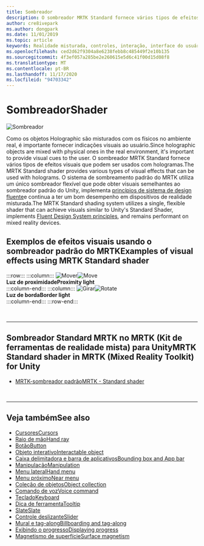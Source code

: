 ```yaml
---
title: Sombreador
description: O sombreador MRTK Standard fornece vários tipos de efeitos visuais que podem ser usados com hologramas.
author: cre8ivepark
ms.author: dongpark
ms.date: 11/01/2019
ms.topic: article
keywords: Realidade misturada, controles, interação, interface do usuário, UX, sombreador, headset de realidade misturada, headset de realidade mista do Windows, headset de realidade virtual, HoloLens, MRTK, kit de ferramentas de realidade misturada, efeitos visuais
ms.openlocfilehash: ced2d62f9304a8e6238febb8c485449f2e10b135
ms.sourcegitcommit: 4f3ef057a285be2e260615e5d6c41f00d15d08f8
ms.translationtype: MT
ms.contentlocale: pt-BR
ms.lasthandoff: 11/17/2020
ms.locfileid: "94703342"
---
```

# <a name="shader"></a><span data-ttu-id="8d69a-104">Sombreador</span><span class="sxs-lookup"><span data-stu-id="8d69a-104">Shader</span></span>

![Sombreador](images/UX_Hero_StandardShader.jpg)

<span data-ttu-id="8d69a-106">Como os objetos Holographic são misturados com os físicos no ambiente real, é importante fornecer indicações visuais ao usuário.</span><span class="sxs-lookup"><span data-stu-id="8d69a-106">Since holographic objects are mixed with physical ones in the real environment, it's important to provide visual cues to the user.</span></span> <span data-ttu-id="8d69a-107">O sombreador MRTK Standard fornece vários tipos de efeitos visuais que podem ser usados com hologramas.</span><span class="sxs-lookup"><span data-stu-id="8d69a-107">The MRTK Standard shader provides various types of visual effects that can be used with holograms.</span></span> <span data-ttu-id="8d69a-108">O sistema de sombreamento padrão do MRTK utiliza um único sombreador flexível que pode obter visuais semelhantes ao sombreador padrão do Unity, implementa [princípios de sistema de design fluente](https://www.microsoft.com/design/fluent/#/)e continua a ter um bom desempenho em dispositivos de realidade misturada.</span><span class="sxs-lookup"><span data-stu-id="8d69a-108">The MRTK Standard shading system utilizes a single, flexible shader that can achieve visuals similar to Unity's Standard Shader, implements [Fluent Design System principles](https://www.microsoft.com/design/fluent/#/), and remains performant on mixed reality devices.</span></span>
<br>

## <a name="examples-of-visual-effects-using-mrtk-standard-shader"></a><span data-ttu-id="8d69a-109">Exemplos de efeitos visuais usando o sombreador padrão do MRTK</span><span class="sxs-lookup"><span data-stu-id="8d69a-109">Examples of visual effects using MRTK Standard shader</span></span> 
:::row:::
    :::column:::
       <span data-ttu-id="8d69a-110">![Mover](images/UX_Button_Affordance_ProximityLight.jpg)</span><span class="sxs-lookup"><span data-stu-id="8d69a-110">![Move](images/UX_Button_Affordance_ProximityLight.jpg)</span></span><br>
       <span data-ttu-id="8d69a-111">**Luz de proximidade**</span><span class="sxs-lookup"><span data-stu-id="8d69a-111">**Proximity light**</span></span><br>
    :::column-end:::
    :::column:::
       <span data-ttu-id="8d69a-112">![Girar](images/UX_Button_Affordance_FocusHighlight.jpg)</span><span class="sxs-lookup"><span data-stu-id="8d69a-112">![Rotate](images/UX_Button_Affordance_FocusHighlight.jpg)</span></span><br>
        <span data-ttu-id="8d69a-113">**Luz de borda**</span><span class="sxs-lookup"><span data-stu-id="8d69a-113">**Border light**</span></span><br>
    :::column-end:::
:::row-end:::

<br>

---

## <a name="mrtk-standard-shader-in-mrtk-mixed-reality-toolkit-for-unity"></a><span data-ttu-id="8d69a-114">Sombreador Standard MRTK no MRTK (Kit de ferramentas de realidade mista) para Unity</span><span class="sxs-lookup"><span data-stu-id="8d69a-114">MRTK Standard shader in MRTK (Mixed Reality Toolkit) for Unity</span></span>

* [<span data-ttu-id="8d69a-115">MRTK-sombreador padrão</span><span class="sxs-lookup"><span data-stu-id="8d69a-115">MRTK - Standard shader</span></span>](https://microsoft.github.io/MixedRealityToolkit-Unity/Documentation/README_MRTKStandardShader.html)


<br>

---

## <a name="see-also"></a><span data-ttu-id="8d69a-116">Veja também</span><span class="sxs-lookup"><span data-stu-id="8d69a-116">See also</span></span>

* [<span data-ttu-id="8d69a-117">Cursores</span><span class="sxs-lookup"><span data-stu-id="8d69a-117">Cursors</span></span>](cursors.md)
* [<span data-ttu-id="8d69a-118">Raio de mão</span><span class="sxs-lookup"><span data-stu-id="8d69a-118">Hand ray</span></span>](point-and-commit.md)
* [<span data-ttu-id="8d69a-119">Botão</span><span class="sxs-lookup"><span data-stu-id="8d69a-119">Button</span></span>](button.md)
* [<span data-ttu-id="8d69a-120">Objeto interativo</span><span class="sxs-lookup"><span data-stu-id="8d69a-120">Interactable object</span></span>](interactable-object.md)
* [<span data-ttu-id="8d69a-121">Caixa delimitadora e barra de aplicativos</span><span class="sxs-lookup"><span data-stu-id="8d69a-121">Bounding box and App bar</span></span>](app-bar-and-bounding-box.md)
* [<span data-ttu-id="8d69a-122">Manipulação</span><span class="sxs-lookup"><span data-stu-id="8d69a-122">Manipulation</span></span>](direct-manipulation.md)
* [<span data-ttu-id="8d69a-123">Menu lateral</span><span class="sxs-lookup"><span data-stu-id="8d69a-123">Hand menu</span></span>](hand-menu.md)
* [<span data-ttu-id="8d69a-124">Menu próximo</span><span class="sxs-lookup"><span data-stu-id="8d69a-124">Near menu</span></span>](near-menu.md)
* [<span data-ttu-id="8d69a-125">Coleção de objetos</span><span class="sxs-lookup"><span data-stu-id="8d69a-125">Object collection</span></span>](object-collection.md)
* [<span data-ttu-id="8d69a-126">Comando de voz</span><span class="sxs-lookup"><span data-stu-id="8d69a-126">Voice command</span></span>](voice-input.md)
* [<span data-ttu-id="8d69a-127">Teclado</span><span class="sxs-lookup"><span data-stu-id="8d69a-127">Keyboard</span></span>](keyboard.md)
* [<span data-ttu-id="8d69a-128">Dica de ferramenta</span><span class="sxs-lookup"><span data-stu-id="8d69a-128">Tooltip</span></span>](tooltip.md)
* [<span data-ttu-id="8d69a-129">Slate</span><span class="sxs-lookup"><span data-stu-id="8d69a-129">Slate</span></span>](slate.md)
* [<span data-ttu-id="8d69a-130">Controle deslizante</span><span class="sxs-lookup"><span data-stu-id="8d69a-130">Slider</span></span>](slider.md)
* [<span data-ttu-id="8d69a-131">Mural e tag-along</span><span class="sxs-lookup"><span data-stu-id="8d69a-131">Billboarding and tag-along</span></span>](billboarding-and-tag-along.md)
* [<span data-ttu-id="8d69a-132">Exibindo o progresso</span><span class="sxs-lookup"><span data-stu-id="8d69a-132">Displaying progress</span></span>](progress.md)
* [<span data-ttu-id="8d69a-133">Magnetismo de superfície</span><span class="sxs-lookup"><span data-stu-id="8d69a-133">Surface magnetism</span></span>](surface-magnetism.md)
